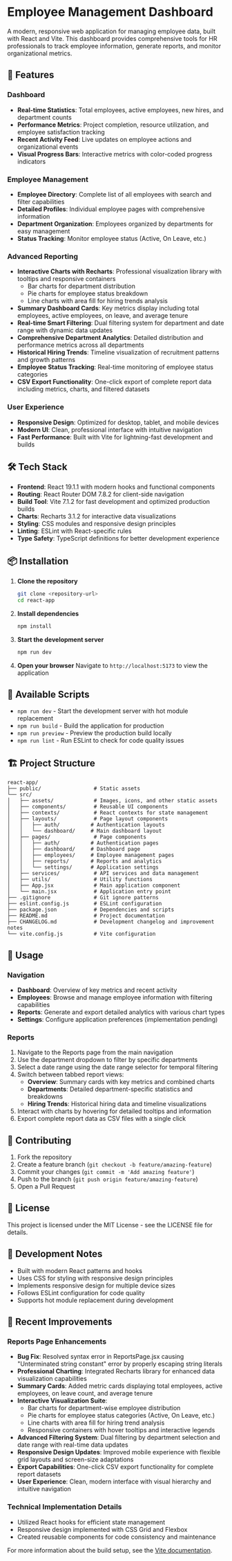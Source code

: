 # Employee Management Dashboard

A modern, responsive web application for managing employee data, built with React and Vite. This dashboard provides comprehensive tools for HR professionals to track employee information, generate reports, and monitor organizational metrics.

## 🚀 Features

### Dashboard
- **Real-time Statistics**: Total employees, active employees, new hires, and department counts
- **Performance Metrics**: Project completion, resource utilization, and employee satisfaction tracking
- **Recent Activity Feed**: Live updates on employee actions and organizational events
- **Visual Progress Bars**: Interactive metrics with color-coded progress indicators

### Employee Management
- **Employee Directory**: Complete list of all employees with search and filter capabilities
- **Detailed Profiles**: Individual employee pages with comprehensive information
- **Department Organization**: Employees organized by departments for easy management
- **Status Tracking**: Monitor employee status (Active, On Leave, etc.)

### Advanced Reporting
- **Interactive Charts with Recharts**: Professional visualization library with tooltips and responsive containers
  - Bar charts for department distribution
  - Pie charts for employee status breakdown
  - Line charts with area fill for hiring trends analysis
- **Summary Dashboard Cards**: Key metrics display including total employees, active employees, on leave, and average tenure
- **Real-time Smart Filtering**: Dual filtering system for department and date range with dynamic data updates
- **Comprehensive Department Analytics**: Detailed distribution and performance metrics across all departments
- **Historical Hiring Trends**: Timeline visualization of recruitment patterns and growth patterns
- **Employee Status Tracking**: Real-time monitoring of employee status categories
- **CSV Export Functionality**: One-click export of complete report data including metrics, charts, and filtered datasets

### User Experience
- **Responsive Design**: Optimized for desktop, tablet, and mobile devices
- **Modern UI**: Clean, professional interface with intuitive navigation
- **Fast Performance**: Built with Vite for lightning-fast development and builds

## 🛠️ Tech Stack

- **Frontend**: React 19.1.1 with modern hooks and functional components
- **Routing**: React Router DOM 7.8.2 for client-side navigation
- **Build Tool**: Vite 7.1.2 for fast development and optimized production builds
- **Charts**: Recharts 3.1.2 for interactive data visualizations
- **Styling**: CSS modules and responsive design principles
- **Linting**: ESLint with React-specific rules
- **Type Safety**: TypeScript definitions for better development experience

## 📦 Installation

1. **Clone the repository**
   ```bash
   git clone <repository-url>
   cd react-app
   ```

2. **Install dependencies**
   ```bash
   npm install
   ```

3. **Start the development server**
   ```bash
   npm run dev
   ```

4. **Open your browser**
   Navigate to `http://localhost:5173` to view the application

## 📜 Available Scripts

- `npm run dev` - Start the development server with hot module replacement
- `npm run build` - Build the application for production
- `npm run preview` - Preview the production build locally
- `npm run lint` - Run ESLint to check for code quality issues

## 🏗️ Project Structure

```
react-app/
├── public/                 # Static assets
└── src/
│   ├── assets/             # Images, icons, and other static assets
│   ├── components/         # Reusable UI components
│   ├── contexts/           # React contexts for state management
│   ├── layouts/            # Page layout components
│   │   ├── auth/          # Authentication layouts
│   │   └── dashboard/     # Main dashboard layout
│   ├── pages/              # Page components
│   │   ├── auth/          # Authentication pages
│   │   ├── dashboard/     # Dashboard page
│   │   ├── employees/     # Employee management pages
│   │   ├── reports/       # Reports and analytics
│   │   └── settings/      # Application settings
│   ├── services/           # API services and data management
│   ├── utils/              # Utility functions
│   ├── App.jsx             # Main application component
│   └── main.jsx            # Application entry point
├── .gitignore              # Git ignore patterns
├── eslint.config.js        # ESLint configuration
├── package.json            # Dependencies and scripts
├── README.md               # Project documentation
├── CHANGELOG.md            # Development changelog and improvement notes
└── vite.config.js          # Vite configuration
```

## 🎯 Usage

### Navigation
- **Dashboard**: Overview of key metrics and recent activity
- **Employees**: Browse and manage employee information with filtering capabilities
- **Reports**: Generate and export detailed analytics with various chart types
- **Settings**: Configure application preferences (implementation pending)

### Reports
1. Navigate to the Reports page from the main navigation
2. Use the department dropdown to filter by specific departments
3. Select a date range using the date range selector for temporal filtering
4. Switch between tabbed report views:
   - **Overview**: Summary cards with key metrics and combined charts
   - **Departments**: Detailed department-specific statistics and breakdowns
   - **Hiring Trends**: Historical hiring data and timeline visualizations
5. Interact with charts by hovering for detailed tooltips and information
6. Export complete report data as CSV files with a single click

## 🤝 Contributing

1. Fork the repository
2. Create a feature branch (`git checkout -b feature/amazing-feature`)
3. Commit your changes (`git commit -m 'Add amazing feature'`)
4. Push to the branch (`git push origin feature/amazing-feature`)
5. Open a Pull Request

## 📄 License

This project is licensed under the MIT License - see the LICENSE file for details.

## 🔧 Development Notes

- Built with modern React patterns and hooks
- Uses CSS for styling with responsive design principles
- Implements responsive design for multiple device sizes
- Follows ESLint configuration for code quality
- Supports hot module replacement during development

## 🔧 Recent Improvements

### Reports Page Enhancements
- **Bug Fix**: Resolved syntax error in ReportsPage.jsx causing "Unterminated string constant" error by properly escaping string literals
- **Professional Charting**: Integrated Recharts library for enhanced data visualization capabilities
- **Summary Cards**: Added metric cards displaying total employees, active employees, on leave count, and average tenure
- **Interactive Visualization Suite**:
  - Bar charts for department-wise employee distribution
  - Pie charts for employee status categories (Active, On Leave, etc.)
  - Line charts with area fill for hiring trend analysis
  - Responsive containers with hover tooltips and interactive legends
- **Advanced Filtering System**: Dual filtering by department selection and date range with real-time data updates
- **Responsive Design Updates**: Improved mobile experience with flexible grid layouts and screen-size adaptations
- **Export Capabilities**: One-click CSV export functionality for complete report datasets
- **User Experience**: Clean, modern interface with visual hierarchy and intuitive navigation

### Technical Implementation Details
- Utilized React hooks for efficient state management
- Responsive design implemented with CSS Grid and Flexbox
- Created reusable components for code consistency and maintenance

For more information about the build setup, see the [Vite documentation](https://vitejs.dev/).
